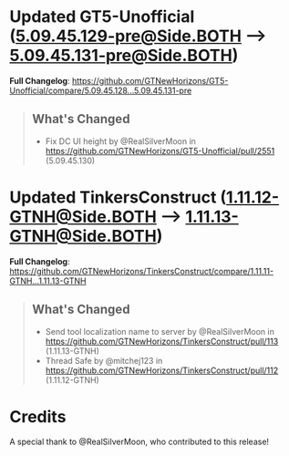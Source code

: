 # Updated GT5-Unofficial (5.09.45.129-pre@Side.BOTH --> 5.09.45.131-pre@Side.BOTH)
**Full Changelog**: https://github.com/GTNewHorizons/GT5-Unofficial/compare/5.09.45.128...5.09.45.131-pre
>## What's Changed
> * Fix DC UI height by @RealSilverMoon in https://github.com/GTNewHorizons/GT5-Unofficial/pull/2551 (5.09.45.130)
>

# Updated TinkersConstruct (1.11.12-GTNH@Side.BOTH --> 1.11.13-GTNH@Side.BOTH)
**Full Changelog**: https://github.com/GTNewHorizons/TinkersConstruct/compare/1.11.11-GTNH...1.11.13-GTNH
>## What's Changed
> * Send tool localization name to server by @RealSilverMoon in https://github.com/GTNewHorizons/TinkersConstruct/pull/113 (1.11.13-GTNH)
> * Thread Safe by @mitchej123 in https://github.com/GTNewHorizons/TinkersConstruct/pull/112 (1.11.12-GTNH)
>

# Credits
A special thank to @RealSilverMoon, who contributed to this release!